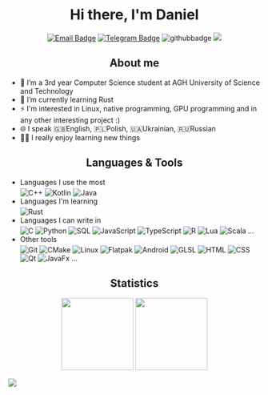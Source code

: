 <div align="center">
<h1>Hi there, I'm Daniel</h1>

[![Email Badge](https://img.shields.io/badge/-Email-c14438?style=flat&logo=Gmail&logoColor=white)](mailto:dbcongard@gmail.com)
[![Telegram Badge](https://img.shields.io/badge/-Telegram-26A5E4?style=flat&logo=Telegram&logoColor=white)](https://t.me/congard)
![githubbadge](https://img.shields.io/github/stars/congard?style=social)
![](https://komarev.com/ghpvc/?username=congard&color=blueviolet&style=flat)
<!-- ![githubbadge](https://img.shields.io/github/followers/congard?style=social) -->
</div>

<h2 align="center">About me</h2>

- 🔭 I’m a 3rd year Computer Science student at AGH University of Science and Technology
- 🌱 I’m currently learning Rust
- ⚡ I'm interested in Linux, native programming, GPU programming and in any other interesting project :)
- 🌐 I speak 🇬🇧English, 🇵🇱Polish, 🇺🇦Ukrainian, 🇷🇺Russian
- 👨‍🎓 I really enjoy learning new things

<h2 align="center">Languages & Tools</h2>

- Languages I use the most
  <br><div style="padding-bottom: 4px;"></div>
  ![C++](https://img.shields.io/badge/-C++-00599C?&logo=c%2b%2b&logoColor=white)
  ![Kotlin](https://img.shields.io/badge/-Kotlin-7F52FF?&logo=kotlin&logoColor=white)
  ![Java](https://img.shields.io/badge/-Java-fff?&logo=java&logoColor=00599C)
- Languages I'm learning
  <br><div style="padding-bottom: 4px;"></div>
  ![Rust](https://img.shields.io/badge/-Rust-000000?&logo=rust&logoColor=white)
- Languages I can write in
  <br><div style="padding-bottom: 4px;"></div>
  ![C](https://img.shields.io/badge/-C-A8B9CC?&logo=C&logoColor=black)
  ![Python](https://img.shields.io/badge/-Python-3776AB?&logo=python&logoColor=white)
  ![SQL](https://img.shields.io/badge/-SQL-ccc?&logo=sql&logoColor=white)
  ![JavaScript](https://img.shields.io/badge/-JavaScript-F7DF1E?&logo=JavaScript&logoColor=black)
  ![TypeScript](https://img.shields.io/badge/-TypeScript-3178C6?&logo=TypeScript&logoColor=white)
  ![R](https://img.shields.io/badge/-R-276DC3?&logo=R&logoColor=white)
  ![Lua](https://img.shields.io/badge/-Lua-2C2D72?&logo=Lua&logoColor=white)
  ![Scala](https://img.shields.io/badge/-Scala-DC322F?&logo=scala&logoColor=white)
  ...
- Other tools
  <br><div style="padding-bottom: 4px;"></div>
  ![Git](https://img.shields.io/badge/-Git-F05032?&logo=Git&logoColor=white)
  ![CMake](https://img.shields.io/badge/-CMake-064F8C?&logo=CMake&logoColor=white)
  ![Linux](https://img.shields.io/badge/-Linux-FCC624?&logo=Linux&logoColor=black)
  ![Flatpak](https://img.shields.io/badge/-Flatpak-4A90D9?&logo=Flatpak&logoColor=white)
  ![Android](https://img.shields.io/badge/-Android-3DDC84?&logo=Android&logoColor=white)
  ![GLSL](https://img.shields.io/badge/-GLSL-5586A4?&logo=OpenGL&logoColor=white)
  ![HTML](https://img.shields.io/badge/-HTML-E34F26?&logo=HTML5&logoColor=white)
  ![CSS](https://img.shields.io/badge/-CSS-1572B6?&logo=CSS3&logoColor=white)
  ![Qt](https://img.shields.io/badge/-Qt-41CD52?&logo=Qt&logoColor=white)
  ![JavaFx](https://img.shields.io/badge/-JavaFx-fff?&logo=JavaFx&logoColor=white)
  ...

<div align="center">

<h2>Statistics</h2>

<!-- Stats -->
<picture>
<source 
  srcset="https://github-readme-stats-sigma-five.vercel.app/api?username=congard&count_private=true&show_icons=true&show_owner=true&theme=dark"
  media="(prefers-color-scheme: dark)"
/>
<source
  srcset="https://github-readme-stats-sigma-five.vercel.app/api?username=congard&count_private=true&show_icons=true&show_owner=true"
  media="(prefers-color-scheme: light), (prefers-color-scheme: no-preference)"
/>
<img height="144px" src="https://github-readme-stats-sigma-five.vercel.app/api?username=congard&count_private=true&show_icons=true&show_owner=true" />
</picture>

<!-- Top Langs -->
<picture>
<source 
  srcset="https://github-readme-stats-sigma-five.vercel.app/api/top-langs/?username=congard&layout=compact&langs_count=8&theme=dark&hide=jupyter%20notebook,tex"
  media="(prefers-color-scheme: dark)"
/>
<source
  srcset="https://github-readme-stats-sigma-five.vercel.app/api/top-langs/?username=congard&layout=compact&langs_count=8&hide=jupyter%20notebook,tex"
  media="(prefers-color-scheme: light), (prefers-color-scheme: no-preference)"
/>
<img height="144px" src="https://github-readme-stats-sigma-five.vercel.app/api/top-langs/?username=congard&layout=compact&langs_count=8" />
</picture>

</div>

![](https://hit.yhype.me/github/profile?user_id=35779485)
